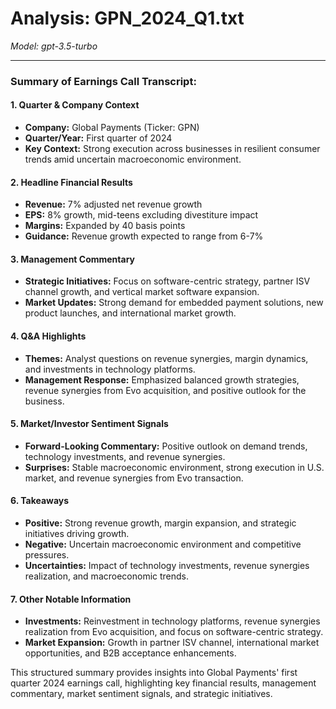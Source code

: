 # Analysis: GPN_2024_Q1.txt

*Model: gpt-3.5-turbo*

---

### Summary of Earnings Call Transcript:

#### 1. **Quarter & Company Context**
- **Company:** Global Payments (Ticker: GPN)
- **Quarter/Year:** First quarter of 2024
- **Key Context:** Strong execution across businesses in resilient consumer trends amid uncertain macroeconomic environment.

#### 2. **Headline Financial Results**
- **Revenue:** 7% adjusted net revenue growth
- **EPS:** 8% growth, mid-teens excluding divestiture impact
- **Margins:** Expanded by 40 basis points
- **Guidance:** Revenue growth expected to range from 6-7%

#### 3. **Management Commentary**
- **Strategic Initiatives:** Focus on software-centric strategy, partner ISV channel growth, and vertical market software expansion.
- **Market Updates:** Strong demand for embedded payment solutions, new product launches, and international market growth.

#### 4. **Q&A Highlights**
- **Themes:** Analyst questions on revenue synergies, margin dynamics, and investments in technology platforms.
- **Management Response:** Emphasized balanced growth strategies, revenue synergies from Evo acquisition, and positive outlook for the business.

#### 5. **Market/Investor Sentiment Signals**
- **Forward-Looking Commentary:** Positive outlook on demand trends, technology investments, and revenue synergies.
- **Surprises:** Stable macroeconomic environment, strong execution in U.S. market, and revenue synergies from Evo transaction.

#### 6. **Takeaways**
- **Positive:** Strong revenue growth, margin expansion, and strategic initiatives driving growth.
- **Negative:** Uncertain macroeconomic environment and competitive pressures.
- **Uncertainties:** Impact of technology investments, revenue synergies realization, and macroeconomic trends.

#### 7. **Other Notable Information**
- **Investments:** Reinvestment in technology platforms, revenue synergies realization from Evo acquisition, and focus on software-centric strategy.
- **Market Expansion:** Growth in partner ISV channel, international market opportunities, and B2B acceptance enhancements.

This structured summary provides insights into Global Payments' first quarter 2024 earnings call, highlighting key financial results, management commentary, market sentiment signals, and strategic initiatives.